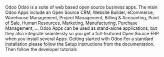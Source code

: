 Odoo Odoo is a suite of web based open source business apps. The main Odoo Apps include an Open Source CRM, Website Builder, eCommerce, Warehouse Management, Project Management, Billing & Accounting, Point of Sale, Human Resources, Marketing, Manufacturing, Purchase Management, ... Odoo Apps can be used as stand-alone applications, but they also integrate seamlessly so you get a full-featured Open Source ERP when you install several Apps. Getting started with Odoo For a standard installation please follow the Setup instructions from the documentation. Then follow the developer tutorials